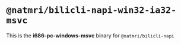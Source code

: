 # `@natmri/bilicli-napi-win32-ia32-msvc`

This is the **i686-pc-windows-msvc** binary for `@natmri/bilicli-napi`
